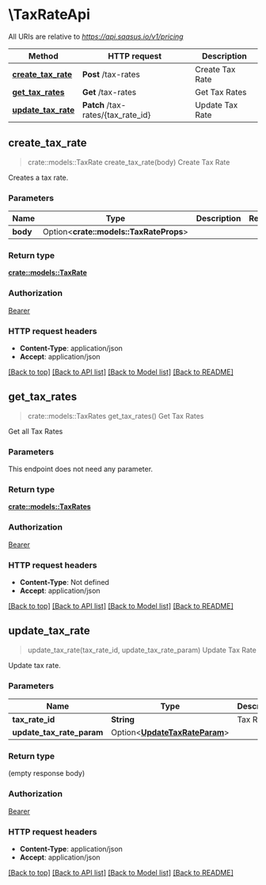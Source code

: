 # \TaxRateApi

All URIs are relative to *https://api.saasus.io/v1/pricing*

Method | HTTP request | Description
------------- | ------------- | -------------
[**create_tax_rate**](TaxRateApi.md#create_tax_rate) | **Post** /tax-rates | Create Tax Rate
[**get_tax_rates**](TaxRateApi.md#get_tax_rates) | **Get** /tax-rates | Get Tax Rates
[**update_tax_rate**](TaxRateApi.md#update_tax_rate) | **Patch** /tax-rates/{tax_rate_id} | Update Tax Rate



## create_tax_rate

> crate::models::TaxRate create_tax_rate(body)
Create Tax Rate

Creates a tax rate. 

### Parameters


Name | Type | Description  | Required | Notes
------------- | ------------- | ------------- | ------------- | -------------
**body** | Option<**crate::models::TaxRateProps**> |  |  |

### Return type

[**crate::models::TaxRate**](TaxRate.md)

### Authorization

[Bearer](../README.md#Bearer)

### HTTP request headers

- **Content-Type**: application/json
- **Accept**: application/json

[[Back to top]](#) [[Back to API list]](../README.md#documentation-for-api-endpoints) [[Back to Model list]](../README.md#documentation-for-models) [[Back to README]](../README.md)


## get_tax_rates

> crate::models::TaxRates get_tax_rates()
Get Tax Rates

Get all Tax Rates 

### Parameters

This endpoint does not need any parameter.

### Return type

[**crate::models::TaxRates**](TaxRates.md)

### Authorization

[Bearer](../README.md#Bearer)

### HTTP request headers

- **Content-Type**: Not defined
- **Accept**: application/json

[[Back to top]](#) [[Back to API list]](../README.md#documentation-for-api-endpoints) [[Back to Model list]](../README.md#documentation-for-models) [[Back to README]](../README.md)


## update_tax_rate

> update_tax_rate(tax_rate_id, update_tax_rate_param)
Update Tax Rate

Update tax rate. 

### Parameters


Name | Type | Description  | Required | Notes
------------- | ------------- | ------------- | ------------- | -------------
**tax_rate_id** | **String** | Tax Rate ID | [required] |
**update_tax_rate_param** | Option<[**UpdateTaxRateParam**](UpdateTaxRateParam.md)> |  |  |

### Return type

 (empty response body)

### Authorization

[Bearer](../README.md#Bearer)

### HTTP request headers

- **Content-Type**: application/json
- **Accept**: application/json

[[Back to top]](#) [[Back to API list]](../README.md#documentation-for-api-endpoints) [[Back to Model list]](../README.md#documentation-for-models) [[Back to README]](../README.md)

